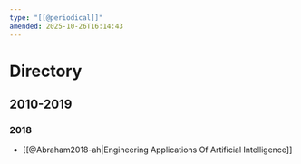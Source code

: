 ```yaml
---
type: "[[@periodical]]"
amended: 2025-10-26T16:14:43
---
```


# Directory
## 2010-2019
### 2018
- [[@Abraham2018-ah|Engineering Applications Of Artificial Intelligence]]

